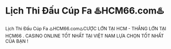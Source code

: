 # Lịch Thi Đấu Cúp Fa ♨️HCM66.com♨️

Lịch Thi Đấu Cúp Fa ♨️HCM66.com♨️CƯỢC LỚN TẠI HCM - THẮNG LỚN TẠI HCM66 . CASINO ONLINE TỐT NHẤT TẠI VIỆT NAM LỰA CHỌN TỐT NHẤT CỦA BẠN !